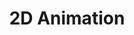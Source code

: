 ---
title: 2D Animation
category: Pacotes Lançados
order: 12
permalink: 2d-animation.html
sub:
    - title: 2D Animation
    - href: pages/2d-animation.md
---